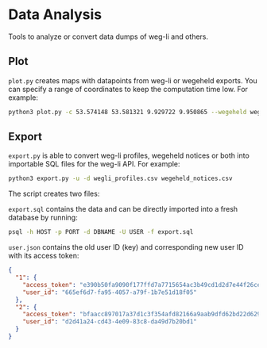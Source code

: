 # Data Analysis
Tools to analyze or convert data dumps of weg-li and others.

## Plot
`plot.py` creates maps with datapoints from weg-li or wegeheld exports. You can specify a range of coordinates to keep
the computation time low. For example:
```bash
python3 plot.py -c 53.574148 53.581321 9.929722 9.950865 --wegeheld wegeheld_notices.csv
```

## Export
`export.py` is able to convert weg-li profiles, wegeheld notices or both into importable SQL files for the weg-li API.
For example:
```bash
python3 export.py -u -d wegli_profiles.csv wegeheld_notices.csv
```

The script creates two files:

`export.sql` contains the data and can be directly imported into a fresh database by running:
```bash
psql -h HOST -p PORT -d DBNAME -U USER -f export.sql
```

`user.json` contains the old user ID (key) and corresponding new user ID with its access token:
```json
{
  "1": {
    "access_token": "e390b50fa9090f177ffd7a7715654ac3b49cd1d2d7e44f26cecbf9772f32809c",
    "user_id": "665ef6d7-fa95-4057-a79f-1b7e51d18f05"
  },
  "2": {
    "access_token": "bfaacc897017a37d1c3f354afd82166a9aab9dfd62bd22d62924c29b45e37252",
    "user_id": "d2d41a24-cd43-4e09-83c8-da49d7b20bd1"
  }
}
```
